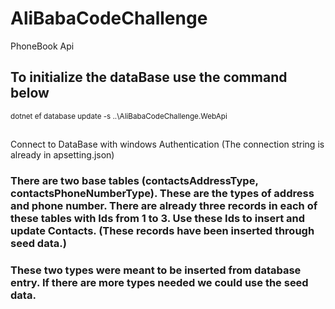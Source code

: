 # AliBabaCodeChallenge
PhoneBook Api

## To initialize the dataBase use the command below 
<sub> dotnet ef database update -s ..\AliBabaCodeChallenge.WebApi </sub>

##
 Connect to DataBase with windows Authentication (The connection string is already in apsetting.json)
 
 ### There are two base tables (contactsAddressType, contactsPhoneNumberType). These are the types of address and phone number. There are already three records in each of these tables with Ids from 1 to 3. Use these Ids to insert and update Contacts. (These records have been inserted through seed data.)
 ### These two types were meant to be inserted from database entry. If there are more types needed we could use the seed data.

